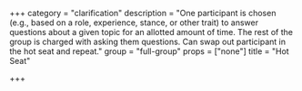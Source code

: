 +++
category = "clarification"
description = "One participant is chosen (e.g., based on a role, experience, stance, or other trait) to answer questions about a given topic for an allotted amount of time. The rest of the group is charged with asking them questions. Can swap out participant in the hot seat and repeat."
group = "full-group"
props = ["none"]
title = "Hot Seat"

+++
